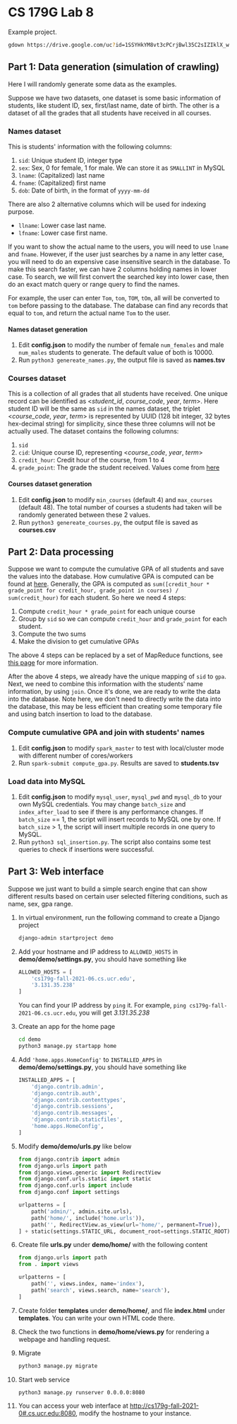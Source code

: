 # CS 179G Lab 8

Example project.

```bash
gdown https://drive.google.com/uc?id=1SSYHkYM8vt3cPCrjBwl35C2sIZIklX_w
```

## Part 1: Data generation (simulation of crawling)
Here I will randomly generate some data as the examples.

Suppose we have two datasets, one dataset is some basic information of students, like student ID, sex, first/last name, date of birth. The other is a dataset of all the grades that all students have received in all courses.

### Names dataset
This is students' information with the following columns:
1. `sid`: Unique student ID, integer type
2. `sex`: Sex, 0 for female, 1 for male. We can store it as `SMALLINT` in MySQL
3. `lname`:  (Capitalized) last name
4. `fname`: (Capitalized) first name
5. `dob`: Date of birth, in the format of `yyyy-mm-dd`

There are also 2 alternative columns which will be used for indexing purpose.
- `llname`: Lower case last name.
- `lfname`: Lower case first name.

If you want to show the actual name to the users, you will need to use `lname` and `fname`. However, if the user just searches by a name in any letter case, you will need to do an expensive case insensitive search in the database. To make this search faster, we can have 2 columns holding names in lower case. To search, we will first convert the searched key into lower case, then do an exact match query or range query to find the names.

For example, the user can enter `Tom`, `tom`, `TOM`, `tOm`, all will be converted to `tom` before passing to the database. The database can find any records that equal to `tom`, and return the actual name `Tom` to the user.

#### Names dataset generation
1. Edit **config.json** to modify the number of female `num_females` and male  `num_males` students to generate. The default value of both is 10000.
2. Run `python3 genereate_names.py`, the output file is saved as **names.tsv**

### Courses dataset
This is a collection of all grades that all students have received. One unique record can be identified as <*student_id*, *course_code*, *year*, *term*>. Here student ID will be the same as `sid` in the names dataset, the triplet <*course_code*, *year*, *term*> is represented by UUID (128 bit integer, 32 bytes hex-decimal string) for simplicity, since these three columns will not be actually used. The dataset contains the following columns:
1. `sid`
2. `cid`: Unique course ID, representing <*course_code*, *year*, *term*>
3. `credit_hour`: Credit hour of the course, from 1 to 4
4. `grade_point`: The grade the student received. Values come from [here](https://www.pdx.edu/registration/calculating-grade-point-average)

#### Courses dataset generation
1. Edit **config.json** to modify `min_courses` (default 4) and `max_courses` (default 48). The total number of courses a students had taken will be randomly generated between these 2 values.
2. Run `python3 genereate_courses.py`, the output file is saved as **courses.csv**

## Part 2: Data processing
Suppose we want to compute the cumulative GPA of all students and save the values into the database. How cumulative GPA is computed can be found at [here](https://www.pdx.edu/registration/calculating-grade-point-average). Generally, the GPA is computed as `sum([credit_hour * grade_point for credit_hour, grade_point in courses) / sum(credit_hour)` for each student. So here we need 4 steps:
1. Compute `credit_hour * grade_point` for each unique course
2. Group by `sid` so we can compute `credit_hour` and `grade_point` for each student.
3. Compute the two sums
4. Make the division to get cumulative GPAs

The above 4 steps can be replaced by a set of MapReduce functions, see [this page](https://stackoverflow.com/questions/29930110/calculating-the-averages-for-each-key-in-a-pairwise-k-v-rdd-in-spark-with-pyth) for more information.

After the above 4 steps, we already have the unique mapping of `sid` to `gpa`. Next, we need to combine this information with the students' name information, by using `join`. Once it's done, we are ready to write the data into the database. Note here, we don't need to directly write the data into the database, this may be less efficient than creating some temporary file and  using batch insertion to load to the database.

### Compute cumulative GPA and join with students' names
1. Edit **config.json** to modify `spark_master` to test with local/cluster mode with different number of cores/workers
2. Run `spark-submit compute_gpa.py`. Results are saved to **students.tsv**

### Load data into MySQL
1. Edit **config.json** to modify `mysql_user`, `mysql_pwd` and `mysql_db` to your own MySQL credentials.  You may change `batch_size` and `index_after_load` to see if there is any performance changes. If `batch_size`  == 1, the script will insert records to MySQL one by one. If `batch_size` > 1, the script will insert multiple records in one query to MySQL. 
2. Run `python3 sql_insertion.py`. The script also contains some test queries to check if insertions were successful.

## Part 3: Web interface
Suppose we just want to build a simple search engine that can show different results based on certain user selected filtering conditions, such as name, sex, gpa range.

1. In virtual environment, run the following command to create a Django project
	```bash
	django-admin startproject demo
	```

2. Add your hostname and IP address to `ALLOWED_HOSTS` in **demo/demo/settings.py**, you should have something like
	```python
	ALLOWED_HOSTS = [
	    'cs179g-fall-2021-06.cs.ucr.edu',
	    '3.131.35.238'
	]
	```
	You can find your IP address by `ping` it. For example, `ping cs179g-fall-2021-06.cs.ucr.edu`, you will get *3.131.35.238*

3. Create an app for the home page
	```bash
	cd demo
	python3 manage.py startapp home
	```
4. Add `'home.apps.HomeConfig'` to `INSTALLED_APPS` in **demo/demo/settings.py**, you should have something like
	```python
	INSTALLED_APPS = [
	    'django.contrib.admin',
	    'django.contrib.auth',
	    'django.contrib.contenttypes',
	    'django.contrib.sessions',
	    'django.contrib.messages',
	    'django.contrib.staticfiles',
	    'home.apps.HomeConfig',
	]
	```
5. Modify **demo/demo/urls.py** like below
	```python
	from django.contrib import admin
	from django.urls import path
	from django.views.generic import RedirectView
	from django.conf.urls.static import static
	from django.conf.urls import include
	from django.conf import settings

	urlpatterns = [
	    path('admin/', admin.site.urls),
	    path('home/', include('home.urls')),
	    path('', RedirectView.as_view(url='home/', permanent=True)),
	] + static(settings.STATIC_URL, document_root=settings.STATIC_ROOT)
	```

6. Create file **urls.py** under **demo/home/** with the following content
	```python
	from django.urls import path
	from . import views

	urlpatterns = [
	    path('', views.index, name='index'),
        path('search', views.search, name='search'),
	]
	```

7. Create folder **templates** under **demo/home/**, and file **index.html** under **templates**. You can write your own HTML code there.

8. Check the two functions in **demo/home/views.py** for rendering a webpage and handling request.

9. Migrate
	```bash
	python3 manage.py migrate
	``` 

10.  Start web service
		```bash
		python3 manage.py runserver 0.0.0.0:8080
		```

11. You can access your web interface at [http://cs179g-fall-2021-0#.cs.ucr.edu:8080](http://cs179g-fall-2021-0#.cs.ucr.edu:8080), modify the hostname to your instance.

